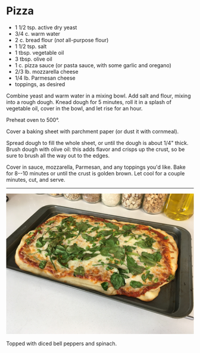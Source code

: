 # Pizza

- 1 1/2 tsp. active dry yeast
- 3/4 c. warm water
- 2 c. bread flour (*not* all-purpose flour)
- 1 1/2 tsp. salt
- 1 tbsp. vegetable oil
- 3 tbsp. olive oil
- 1 c. pizza sauce (or pasta sauce, with some garlic and oregano)
- 2/3 lb. mozzarella cheese
- 1/4 lb. Parmesan cheese
- toppings, as desired

Combine yeast and warm water in a mixing bowl. Add salt and flour, mixing into a
rough dough. Knead dough for 5 minutes, roll it in a splash of vegetable oil,
cover in the bowl, and let rise for an hour.

Preheat oven to 500°.

Cover a baking sheet with parchment paper (or dust it with cornmeal).

Spread dough to fill the whole sheet, or until the dough is about 1/4" thick.
Brush dough with olive oil: this adds flavor and crisps up the crust, so be sure
to brush all the way out to the edges.

Cover in sauce, mozzarella, Parmesan, and any toppings you'd like. Bake for
8--10 minutes or until the crust is golden brown. Let cool for a couple minutes,
cut, and serve.

---

![pizza!](../images/pizza.jpg)

Topped with diced bell peppers and spinach.

